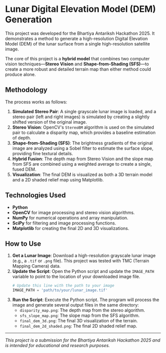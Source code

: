 # Lunar Digital Elevation Model (DEM) Generation

This project was developed for the Bhartiya Antariksh Hackathon 2025. It demonstrates a method to generate a high-resolution Digital Elevation Model (DEM) of the lunar surface from a single high-resolution satellite image.

The core of this project is a **hybrid model** that combines two computer vision techniques—**Stereo Vision** and **Shape-from-Shading (SFS)**—to create a more robust and detailed terrain map than either method could produce alone.

## Methodology

The process works as follows:
1.  **Simulated Stereo Pair**: A single grayscale lunar image is loaded, and a stereo pair (left and right images) is simulated by creating a slightly shifted version of the original image.
2.  **Stereo Vision**: OpenCV's `StereoBM` algorithm is used on the simulated pair to calculate a disparity map, which provides a baseline estimation of depth.
3.  **Shape-from-Shading (SFS)**: The brightness gradients of the original image are analyzed using a Sobel filter to estimate the surface slope, providing fine textural details.
4.  **Hybrid Fusion**: The depth map from Stereo Vision and the slope map from SFS are combined using a weighted average to create a single, fused DEM.
5.  **Visualization**: The final DEM is visualized as both a 3D terrain model and a 2D shaded relief map using Matplotlib.

## Technologies Used
- **Python**
- **OpenCV** for image processing and stereo vision algorithms.
- **NumPy** for numerical operations and array manipulation.
- **SciPy** for filtering and image processing functions.
- **Matplotlib** for creating the final 2D and 3D visualizations.

## How to Use

1.  **Get a Lunar Image**: Download a high-resolution grayscale lunar image (e.g., a `.tif` or `.png` file). This project was tested with TMC (Terrain Mapping Camera) data.
2.  **Update the Script**: Open the Python script and update the `IMAGE_PATH` variable to point to the location of your downloaded image file.
    ```python
    # Update this line with the path to your image
    IMAGE_PATH = 'path/to/your/lunar_image.tif'
    ```
3.  **Run the Script**: Execute the Python script. The program will process the image and generate several output files in the same directory:
    - `disparity_map.png`: The depth map from the stereo algorithm.
    - `sfs_slope_map.png`: The slope map from the SFS algorithm.
    - `final_dem_3d.png`: The final 3D visualization of the terrain.
    - `final_dem_2d_shaded.png`: The final 2D shaded relief map.

---
*This project is a submission for the Bhartiya Antariksh Hackathon 2025 and is intended for educational and research purposes.*
